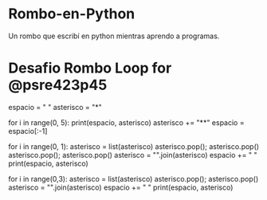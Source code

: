 # Rombo-en-Python

Un rombo que escribí en python mientras aprendo a programas.

# Desafio Rombo Loop for @psre423p45

espacio = "      "
asterisco = "*"

for i in range(0, 5):
	print(espacio, asterisco)
	asterisco += "**"
	espacio = espacio[:-1]
	
for i in range(0, 1):
	asterisco = list(asterisco)
	asterisco.pop(); asterisco.pop()
	asterisco.pop(); asterisco.pop()
	asterisco = "".join(asterisco)
	espacio += "  "
	print(espacio, asterisco)
	
for i in range(0,3):
	asterisco = list(asterisco)
	asterisco.pop(); asterisco.pop()
	asterisco = "".join(asterisco)
	espacio += " "
	print(espacio, asterisco)
